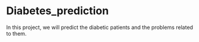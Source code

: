 # Diabetes_prediction
In this project, we will predict the diabetic patients and the problems related to them.
